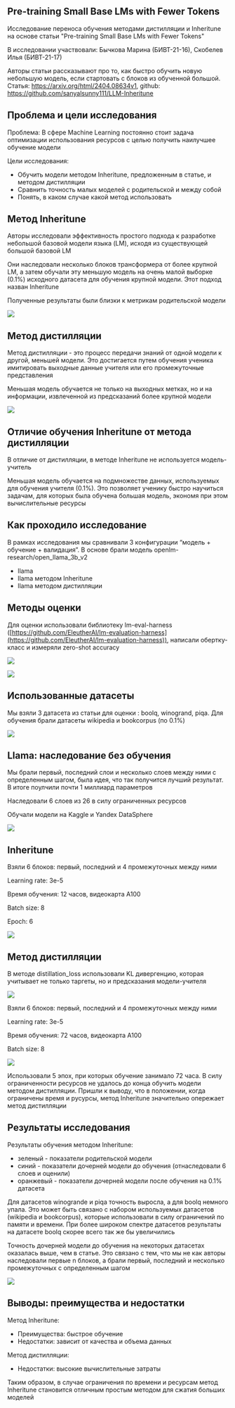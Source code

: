 ## Pre-training Small Base LMs with Fewer Tokens

Исследование переноса обучения методами дистилляции и Inheritune на основе статьи "Pre-training Small Base LMs with Fewer Tokens"

В исследовании участвовали: Бычкова Марина (БИВТ-21-16), Скобелев Илья (БИВТ-21-17)

Авторы статьи рассказывают про то, как быстро обучить новую небольшую модель, если стартовать с блоков из обученной большой. Статья: https://arxiv.org/html/2404.08634v1, github: https://github.com/sanyalsunny111/LLM-Inheritune

## Проблема и цели исследования

Проблема: В сфере Machine Learning постоянно стоит задача оптимизации использования ресурсов с целью получить наилучшее обучение модели

Цели исследования:

- Обучить модели методом Inheritune, предложенным в статье, и методом дистилляции
- Сравнить точность малых моделей с родительской и между собой
- Понять, в каком случае какой метод использовать

## Метод Inheritune

Авторы исследовали эффективность простого подхода к разработке небольшой базовой модели языка (LM), исходя из существующей большой базовой LM

Они наследовали несколько блоков трансформера от более крупной LM, а затем обучали эту меньшую модель на очень малой выборке (0.1%) исходного датасета для обучения крупной модели. Этот подход назван Inheritune

Полученные результаты были близки к метрикам родительской модели

![](https://lh7-rt.googleusercontent.com/slidesz/AGV_vUet9J0lzC43SlsLM72z2KFsD5Sax10Shmvh_jkQ7rIO9nYrgw_lZEds9oqlnsJI6Q8vx2BFbUhUN4ieRZhEACEmBXgLceq5Y7YDv8ZT5xavPpSXLmmyVvCRKM8lrri7GAlhZKJwdDom7ovoR36wHh-rpnM3rIY=s2048?key=d-35EwHvnTAy0h7zxhSG6g)

## Метод дистилляции

Метод дистилляции - это процесс передачи знаний от одной модели к другой, меньшей модели. Это достигается путем обучения ученика имитировать выходные данные учителя или его промежуточные представления

Меньшая модель обучается не только на выходных метках, но и на информации, извлеченной из предсказаний более крупной модели

![](https://lh7-rt.googleusercontent.com/slidesz/AGV_vUf_dP8kl-o7eLCCKoqwx2rDXx2D4jMkn7EVgDoJwXFBkIt0nD1sm5XwMhKCGy4zKQHghjhiyKXYddVF6-vSfP5p3Wf_EUjM0euCJuQfHdg0dFb4vvOWsmKiM9MPAXTjViWTO8o74kUvFnyvLKHBoerZCzSjfgN4=s2048?key=d-35EwHvnTAy0h7zxhSG6g)

## Отличие обучения Inheritune от метода дистилляции

В отличие от дистилляции, в методе Inheritune не используется модель-учитель

Меньшая модель обучается на подмножестве данных, используемых для обучения учителя (0.1%). Это позволяет ученику быстро научиться задачам, для которых была обучена большая модель, экономя при этом вычислительные ресурсы

## Как проходило исследование

В рамках исследования мы сравнивали 3 конфигурации “модель + обучение + валидация”. В основе брали модель openlm-research/open_llama_3b_v2

- llama
- llama методом Inheritune
- llama методом дистилляции

## Методы оценки

Для оценки использовали библиотеку lm-eval-harness ([https://github.com/EleutherAI/lm-evaluation-harness](https://github.com/EleutherAI/lm-evaluation-harness)), написали обертку-класс и измеряли zero-shot accuracy

**![](https://lh7-rt.googleusercontent.com/slidesz/AGV_vUf2JuZ18M37PurqqslbajZzUQ-IuY2LLTzDlkIOfX7GCLk8vcllewQOlp7uMJp5PrGAPxP4ruv35ByAVYzhoTrQOToC56KuiJOFol9zJQpriCIEaXhA8xzoQ2t0BiUnFOh39lv2usntJBRiJKISW6UJFVHAPPHi=s2048?key=d-35EwHvnTAy0h7zxhSG6g)**

**![](https://lh7-rt.googleusercontent.com/slidesz/AGV_vUdoI9Zi8_tfgGzGH3-W_kPnu1eustGI3rrabi00QL2O9tVlASO23Di6haFBakKEzU_GodFX_VSRABQ3Ygm-17x_S9Xj7gnDGLGRKyfkRjF1wMN1HILptd3Q70uacQwxdZeVqlGjN7mcbxpIRat7dUggPbVSsBTq=s2048?key=d-35EwHvnTAy0h7zxhSG6g)**

## Использованные датасеты

Мы взяли 3 датасета из статьи для оценки : boolq, winogrand, piqa. Для обучения брали датасеты wikipedia и bookcorpus (по 0.1%)

![](https://lh7-rt.googleusercontent.com/slidesz/AGV_vUeY4VJjbvkdHIOKHEfOaY4EikBL4BzCTAp5NEnZCPAyRS4HseIyLJKyxspFpJzeKTZZ28cDm0hhIxKNqoLhsjn-B42_g9uy18FIlScZt3hT5jNQzi5FP13eBq7En5jR2ghgprueOcFXi34cM0ICFGuTmzd9WsNb=s2048?key=d-35EwHvnTAy0h7zxhSG6g)

## Llama: наследование без обучения

Мы брали первый, последний слои и несколько слоев между ними с определенным шагом, была идея, что так получится лучший результат. В итоге поулчили почти 1 миллиард параметров

Наследовали 6 слоев из 26 в силу ограниченных ресурсов

Обучали модели на Kaggle и Yandex DataSphere

![](https://lh7-rt.googleusercontent.com/slidesz/AGV_vUdB2VTQ522iJq-2CTIHD2zcJz3YKdPZaWHI2NPdb6pknFiio5cY9Gil90buQaA0pUfgO04Kz2PRGk6rDfqSdypf17RgMsQ8lX9F6ylHJh3pzYSpiC8STasiSFRhBanctzVuODBpDaJIp7pkQNkk6-jHjBIgQs7D=s2048?key=d-35EwHvnTAy0h7zxhSG6g)

## Inheritune

Взяли 6 блоков: первый, последний и 4 промежуточных между ними

Learning rate: 3e-5

Время обучения: 12 часов, видеокарта A100

Batch size: 8

Epoch: 6

**![](https://lh7-rt.googleusercontent.com/slidesz/AGV_vUdzHmL7GTp2fWACJjloeIYXvxPnVzmM9lOVrhCa7x_4EWSEDQBmX9iYQzHpNO7_m14SODF6hY4JBHNBChednfz5v5Bv77VVIQKJ0jrZZiSZbq56Xw8nSOm4J09acrWHQvzqc2RB0EPBB0WhrQB35zjuLsR069gc=s2048?key=d-35EwHvnTAy0h7zxhSG6g)**

## Метод дистилляции

В методе distillation_loss использовали KL дивергенцию, которая учитывает не только таргеты, но и предсказания модели-учителя

**![](https://lh7-rt.googleusercontent.com/slidesz/AGV_vUfnARr2SqMMWMMsBwSDbraJpkLAU5TrIhugMq7tMjhRob0eUEUgfb9d9FDm5leBlnBeKZlBSv4OgeGZkX3wABD8aeKijaWzcNTvj9jVyFIIdGE1wFW9lYjh6sPtWiiW8gEcuMnUY6A0JFt705woHSHhAo-Wh2dJ=s2048?key=d-35EwHvnTAy0h7zxhSG6g)**

Взяли 6 блоков: первый, последний и 4 промежуточных между ними

Learning rate: 3e-5

Время обучения: 72 часов, видеокарта A100

Batch size: 8

**![](https://lh7-rt.googleusercontent.com/slidesz/AGV_vUf-zsZsaq8Sj2QENX7wEAMKoI9Khcj8FCwHzt0FUezTCnY6p_Goo-AiQivcWfFPA7cVqkecxCtO52_j3IXG20JxwF3sh7kj7lSWUGfIFlI3Hbrn3-8z95sbgeXUPVQ5DyjtqiR17eY-azZb8dI6xUmevZpusk78=s2048?key=d-35EwHvnTAy0h7zxhSG6g)**

Использовали 5 эпох, при которых обучение занимало 72 часа. В силу ограниченности ресурсов не удалось до конца обучить модели методом дистилляции. Пришли к выводу, что в положении, когда ограничены время и русурсы, метод Inheritune значительно опережает метод дистилляции

## Результаты исследования

Результаты обучения методом Inheritune:

- зеленый - показатели родительской модели
- синий - показатели дочерней модели до обучения (отнаследовали 6 слоев и оценили)
- оранжевый - показатели дочерней модели после обучения на 0.1% датасета

Для датасетов winogrande и piqa точность выросла, а для boolq немного упала. Это может быть связано с набором используемых датасетов (wikipedia и bookcorpus), которые использовали в силу ограничений по памяти и времени. При более широком спектре датасетов результаты на датасете boolq скорее всего так же бы увеличились

Точность дочерней модели до обучения на некоторых датасетах оказалась выше, чем в статье. Это связано с тем, что мы не как авторы наследовали первые n блоков, а брали первый, последний и несколько промежуточных с определенным шагом

**![](https://lh7-rt.googleusercontent.com/slidesz/AGV_vUfn1YukkhLDOwMXMBnI6w3hlmFTTcG_Gv3AxMhyany1La4C0h8AhSpoIskqELVlWHYkvER32t-lNVXGRjCFQWl675i8DiHogMdugrCLv2W2Kb5H7x11E_UqziLO5cds1-ju-bsgEuP9NpIfMv3SczvbfPlhAAmv=s2048?key=d-35EwHvnTAy0h7zxhSG6g)**

## Выводы: преимущества и недостатки

Метод Inheritune:

- Преимущества: быстрое обучение
- Недостатки: зависит от качества и объема данных

Метод дистилляции:

- Недостатки: высокие вычислительные затраты

Таким образом, в случае ограничения по времени и ресурсам метод Inheritune становится отличным простым методом для сжатия больших моделей
